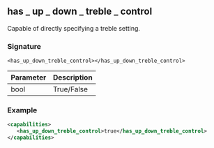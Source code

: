 ## has \_ up \_ down \_  treble \_  control

Capable of directly specifying a treble setting.


### Signature

`<has_up_down_treble_control></has_up_down_treble_control>`


| Parameter | Description |
| --- | --- |
| bool | True/False |


### Example

```xml
<capabilities>
   <has_up_down_treble_control>true</has_up_down_treble_control>
</capabilities>
```
